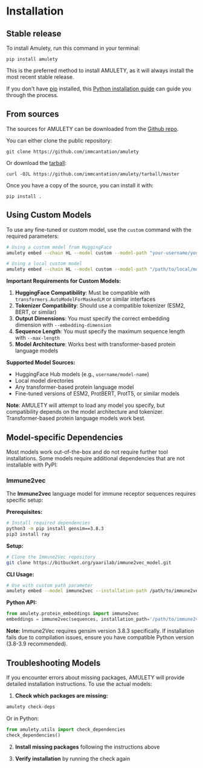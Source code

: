 # Installation

## Stable release

To install Amulety, run this command in your terminal:

```console
pip install amulety
```

This is the preferred method to install AMULETY, as it will always install the most recent stable release.

If you don't have [pip](https://pip.pypa.io) installed, this [Python installation guide](http://docs.python-guide.org/en/latest/starting/installation/) can guide you through the process.

## From sources

The sources for AMULETY can be downloaded from the [Github repo](https://github.com/immcantation/amulety).

You can either clone the public repository:

```console
git clone https://github.com/immcantation/amulety
```

Or download the [tarball](https://github.com/immcantation/amulety/tarball/master):

```console
curl -OJL https://github.com/immcantation/amulety/tarball/master
```

Once you have a copy of the source, you can install it with:

```console
pip install .
```

## Using Custom Models

To use any fine-tuned or custom model, use the `custom` command with the required parameters:

```bash
# Using a custom model from HuggingFace
amulety embed --chain HL --model custom --model-path "your-username/your-custom-model" --embedding-dimension 1280 --max-length 512 --output-file-path embeddings.pt input.tsv

# Using a local custom model
amulety embed --chain HL --model custom --model-path "/path/to/local/model" --embedding-dimension 768 --max-length 256 --output-file-path embeddings.pt input.tsv
```

**Important Requirements for Custom Models:**

1. **HuggingFace Compatibility**: Must be compatible with `transformers.AutoModelForMaskedLM` or similar interfaces
2. **Tokenizer Compatibility**: Should use a compatible tokenizer (ESM2, BERT, or similar)
3. **Output Dimensions**: You must specify the correct embedding dimension with `--embedding-dimension`
4. **Sequence Length**: You must specify the maximum sequence length with `--max-length`
5. **Model Architecture**: Works best with transformer-based protein language models

**Supported Model Sources:**

- HuggingFace Hub models (e.g., `username/model-name`)
- Local model directories
- Any transformer-based protein language model
- Fine-tuned versions of ESM2, ProtBERT, ProtT5, or similar models

**Note**: AMULETY will attempt to load any model you specify, but compatibility depends on the model architecture and tokenizer. Transformer-based protein language models work best.

## Model-specific Dependencies

Most models work out-of-the-box and do not require further tool installations. Some models require additional dependencies that are not installable with PyPI:

### Immune2vec

The **Immune2vec** language model for immune receptor sequences requires specific setup:

**Prerequisites:**

```bash
# Install required dependencies
python3 -m pip install gensim==3.8.3
pip3 install ray
```

**Setup:**

```bash
# Clone the Immune2Vec repository
git clone https://bitbucket.org/yaarilab/immune2vec_model.git
```

**CLI Usage:**

```bash
# Use with custom path parameter
amulety embed --model immune2vec --installation-path /path/to/immune2vec_model --input-airr data.tsv --chain H --output-file-path output.pt
```

**Python API:**

```python
from amulety.protein_embeddings import immune2vec
embeddings = immune2vec(sequences, installation_path='/path/to/immune2vec_model')
```

**Note:** Immune2Vec requires gensim version 3.8.3 specifically. If installation fails due to compilation issues, ensure you have compatible Python version (3.8-3.9 recommended).

## Troubleshooting Models

If you encounter errors about missing packages, AMULETY will provide detailed installation instructions. To use the actual models:

1. **Check which packages are missing:**

```bash
amulety check-deps
```

Or in Python:

```python
from amulety.utils import check_dependencies
check_dependencies()
```

2. **Install missing packages** following the instructions above

3. **Verify installation** by running the check again
